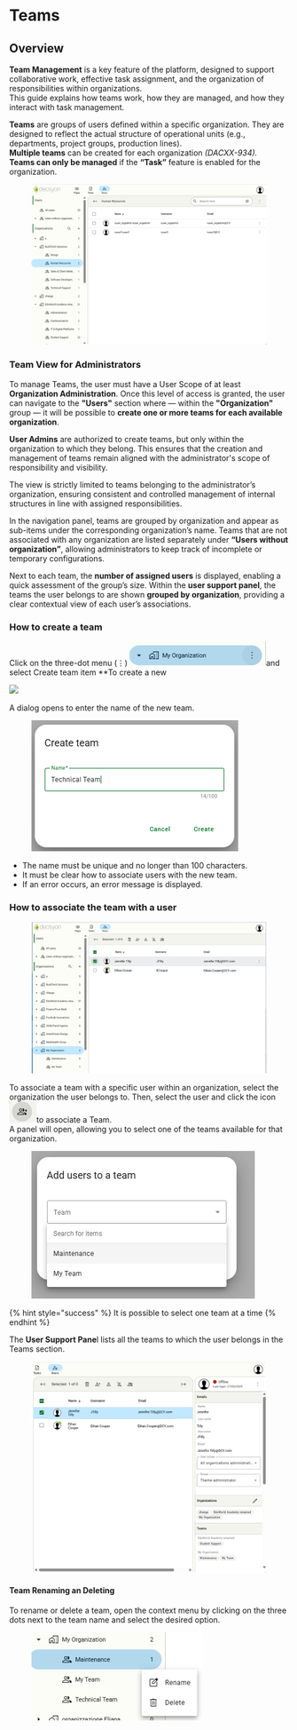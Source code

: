 # Teams

## Overview

**Team Management** is a key feature of the platform, designed to support collaborative work, effective task assignment, and the organization of responsibilities within organizations.\
This guide explains how teams work, how they are managed, and how they interact with task management.

**Teams** are groups of users defined within a specific organization. They are designed to reflect the actual structure of operational units (e.g., departments, project groups, production lines).\
**Multiple teams** can be created for each organization _(DACXX-934)._\
**Teams can only be managed** if the **“Task”** feature is enabled for the organization.



<figure><img src="../../.gitbook/assets/image (23).png" alt=""><figcaption></figcaption></figure>

### Team View for Administrators

To manage Teams, the user must have a User Scope of at least **Organization Administration**. Once this level of access is granted, the user can navigate to the **"Users"** section where — within the **"Organization"** group — it will be possible to **create one or more teams for each available organization**.

**User Admins**  are authorized to create teams, but only within the organization to which they belong. This ensures that the creation and management of teams remain aligned with the administrator's scope of responsibility and visibility.

The view is strictly limited to teams belonging to the administrator’s organization, ensuring consistent and controlled management of internal structures in line with assigned responsibilities.

In the navigation panel, teams are grouped by organization and appear as sub-items under the corresponding organization’s name. Teams that are not associated with any organization are listed separately under **“Users without organization”**, allowing administrators to keep track of incomplete or temporary configurations.

Next to each team, the **number of assigned users** is displayed, enabling a quick assessment of the group’s size. Within the **user support panel**, the teams the user belongs to are shown **grouped by organization**, providing a clear contextual view of each user’s associations.



### How to create a team

Click on the three-dot menu (⋮) ![](<../../.gitbook/assets/image (29).png>)and select Create team item \*\*To create a new

![](https://lh7-rt.googleusercontent.com/slidesz/AGV_vUcsugoYncZsP484xqd_KAEMFJrt6UXyx7-4Uo4LXJQ09JUvjQBPPTE8HbRADI92qunxK0CS9SGlFkDCIizsrlqXWUCrfmDcwXn7drZQRS7h6fzSgC97Q5OFTqsg0L6--XT5hJQ8gCsseUoFOwl3yA=s2048?key=c4-6ArWOHtrkwwo3YQsfbmsB)



A dialog opens to enter the name of the new team.

<figure><img src="../../.gitbook/assets/image (30).png" alt=""><figcaption></figcaption></figure>

* The name must be unique and no longer than 100 characters.
* It must be clear how to associate users with the new team.
* If an error occurs, an error message is displayed.

### How to associate the team with a user

<figure><img src="../../.gitbook/assets/image (9).png" alt=""><figcaption></figcaption></figure>

To associate a team with a specific user within an organization, select the organization the user belongs to. Then, select the user and click the icon ![](<../../.gitbook/assets/image (26).png>)to associate a Team.\
A panel will open, allowing you to select one of the teams available for that organization.



<figure><img src="../../.gitbook/assets/image (25).png" alt=""><figcaption></figcaption></figure>

{% hint style="success" %}
It is possible to select one team at a time
{% endhint %}

The **User Support Pane**l lists all the teams to which the user belongs in the Teams section.

<figure><img src="../../.gitbook/assets/image (10).png" alt=""><figcaption></figcaption></figure>

#### &#x20;**Team Renaming an Deleting**

To rename or delete a team, open the context menu by clicking on the three dots next to the team name and select the desired option.

<figure><img src="../../.gitbook/assets/image (31).png" alt=""><figcaption></figcaption></figure>

